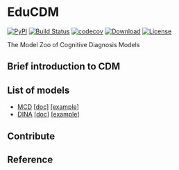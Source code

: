 # EduCDM
[![PyPI](https://img.shields.io/pypi/v/EduCDM.svg)](https://pypi.python.org/pypi/EduCDM)
[![Build Status](https://www.travis-ci.org/bigdata-ustc/EduCDM.svg?branch=main)](https://www.travis-ci.org/bigdata-ustc/EduCDM)
[![codecov](https://codecov.io/gh/bigdata-ustc/EduCDM/branch/main/graph/badge.svg?token=B7gscOGQLD)](https://codecov.io/gh/bigdata-ustc/EduCDM)
[![Download](https://img.shields.io/pypi/dm/EduCDM.svg?style=flat)](https://pypi.python.org/pypi/EduCDM)
[![License](https://img.shields.io/github/license/bigdata-ustc/EduCDM)](LICENSE)

The Model Zoo of Cognitive Diagnosis Models

## Brief introduction to CDM

## List of models

* [MCD](EduCDM/MCD) [[doc]](docs/MCD.md) [[example]](examples/MCD)
* [DINA](EduCDM/DINA) [[doc]](docs/DINA.md) [[example]](examples/DINA)

## Contribute

## Reference